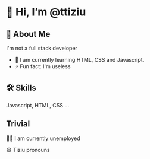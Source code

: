 # 👋 Hi, I’m @ttiziu
## 🚀 About Me
I'm not a full stack developer
- 🌱 I am currently learning HTML, CSS and Javascript.
- ⚡ Fun fact: I'm useless
## 🛠 Skills
Javascript, HTML, CSS ...
## Trivial
👩‍💻 I am currently unemployed

😄 Tiziu pronouns
<!---
ttiziu/ttiziu is a ✨ special ✨ repository because its `README.md` (this file) appears on your GitHub profile.
You can click the Preview link to take a look at your changes.
--->
